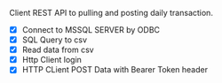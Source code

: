 Client REST API to pulling and posting daily transaction.

- [x] Connect to MSSQL SERVER by ODBC
- [x] SQL Query to csv
- [x] Read data from csv
- [x] Http Client login
- [x] HTTP CLient POST Data with Bearer Token header 